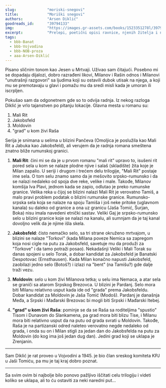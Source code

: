 ```yaml
---
slug:              "moriski-snegovi"
title:             "Moriški snegovi"
authors:           "Arsen Diklić"
goodreads_id:      "39794133"
img:               "https://images.gr-assets.com/books/1523351278l/39794133.jpg"
excerpt:           "Prelepi, poetični opisi ravnice, njenih žitelja i naselja, zanimljivi i dobro razrađeni likovi."
tags:
  - bbb-Banat
  - bbb-Vojvodina
  - bbb-NOB-proza
  - aaa-Arsen-Diklić
---
```


Pisano sličnim tonom kao Jesen u Mrtvaji. Uživao sam čitajući. Posebno mi se dopadaju dijalozi, dobro razrađeni likovi, 
Milanov i Rašin odnos i Milanovi "unutrašnji razgovori" sa ljudima koji su ostavili dubok utisak na njega, a koji mu se 
premotavaju u glavi i pomažu mu da sredi misli kada je umoran ili iscrpljen.

Pokušao sam da odgonetnem gde so to odvija radnja. Iz nekog razloga Diklić je vrlo tajanstven po pitanju lokacije. 
Glavna mesta u romanu su:

1. Mali Rit
2. Jakobsfeld
3. Moldovin
4. "grad" u kom živi Raša

Serija je snimana u selima u blizini Pančeva (Omoljica je poslužila kao Mali Rit a Jabuka kao Jakobsfeld), ali verujem 
da je radnja romana smeštena znatno bliže rumunskoj granici.

1. **Mali Rit**: čini mi se da je u prvom romanu "mali rit" upravo to, isušeni rit pored sela u kom se nalaze plodne njive i 
salaš (skladište) žita koje je Milan zapalio. U seriji i drugom i trećem delu trilogije, "Mali Rit" postaje ime sela. O 
tom selu znamo samo da je mešovito srpsko-rumunsko i da se nalazi nedaleko od spoja dve reke, velike i male. Takođe, 
Milanov komšija Iva Plavi, jednom kada se zapio, odlutao je preko rumunske granice. Velika reka u čijoj se blizini 
nalazi Mali Rit je verovatno Tamiš, a malo pravi problem podatak o blizini rumunske granice. Rumunsko-srpska sela koja 
se nalaze na spoju Tamiša i još neke pritoke (uglavnom kanala) su daleko od granice a ona uz granicu (Jaša Tomić, Šurjan, 
Boka) nisu imala navedeni etnički sastav. Veliki Gaj je srpsko-rumunsko selo u blizini granice koje se nalazi na kanalu, 
ali sumnjam da je taj kanal dovoljno velik da je njime išla skela.

2. **Jakobsfeld**: čisto nemačko selo, sa tri strane okruženo mrtvajom, u blizini se nalaze "Torkovi" (kada Milana poveze 
Nemica sa zapregom koja nosi cigle na putu za Jakobsfeld, savetuje mu da produži za "Torkove" i da tamo potraži posao). 
Nekadašnji Veliki i Mali Torak su danas spojeni u selo Torak, a dobar kandidat za Jakobsfeld je Banatski Despotovac 
(Ernsthausen). Kada Milan konačno napusti Jakobsfeld, zaobilazi jedno selo (Botoš?) i izlazi na "bent" (na Tamišu?) gde 
dalje traži vezu.

3. **Moldovin**: selo u kom živi Milanova tetka; u selu ima Nemaca, a atar sela se graniči sa atarom Srpskog Brezovca. U 
blizini je Pardanj. Selo mora biti Milanu relativno usput kada ide od "grada" prema Jakobsfeldu. Dobar kandidat za 
Moldovin je Jaša Tomić (Modoš). Pardanj je današnja Međa, a Srpski i Mađarski Brezovac bi mogli biti Srpski i Mađarski 
Itebej.

4. **"grad" u kom živi Raša**: pominje se da se Raša sa roditeljima "spustio" Tisom i Dunavom do Slankamena, pa grad mora 
biti blizu Tise, i Milanu mora biti relativno usput da na putu od grada svrati u Moldovin. Takođe, Raša je na partizanski 
odred naleteo verovatno negde nedaleko od grada, i onda su on i Milan stigli za jedan dan do Jakobsfelda na putu za 
Moldovin (do kog ima još jedan dug dan). Jedini grad koji se uklapa je Zrenjanin.

***

Sam Diklić je rat proveo u Vojvodini a 1945. je bio član sreskog komiteta KPJ u Jaši Tomiću, pa mu je taj kraj dobro poznat.

***

Sa svim ovim bi najbolje bilo ponovo pažljivo iščitati celu trilogiju i videti koliko se uklapa, ali to ću ostaviti za neki naredni put... 